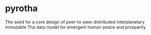 # pyrotha
The seed for a core design of peer-to-peer distributed interplanetary immutable Tha data model for emergent human peace and prosparity
